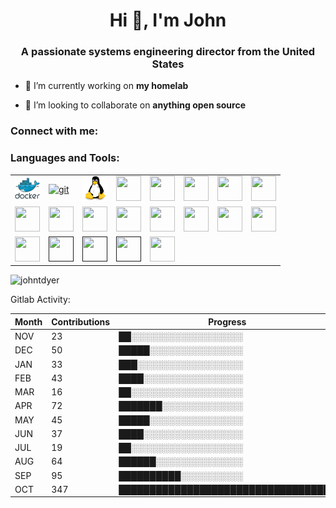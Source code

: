 <h1 align="center">Hi 👋, I'm John</h1>
<h3 align="center">A passionate systems engineering director from the United States</h3>

- 🔭 I’m currently working on **my homelab**

- 👯 I’m looking to collaborate on **anything open source**


<h3 align="left">Connect with me:</h3>
<p align="left">
</p>

<h3 align="left">Languages and Tools:</h3>

<p align="left">

  <table cellspacing="0" cellpadding="0">
    <tr>
    <td>
      <a href="https://www.docker.com/" target="_blank" rel="noreferrer">
        <img src="https://raw.githubusercontent.com/devicons/devicon/master/icons/docker/docker-original-wordmark.svg" alt="docker" width="40" height="40"/>
      </a>
    <td>
      <a href="https://git-scm.com/" target="_blank" rel="noreferrer">
        <img src="https://www.vectorlogo.zone/logos/git-scm/git-scm-icon.svg" alt="git" width="40" height="40"/>
      </a>
    </td>
    <td>
      <a href="https://www.linux.org/" target="_blank" rel="noreferrer">
        <img src="https://raw.githubusercontent.com/devicons/devicon/master/icons/linux/linux-original.svg" alt="linux" width="40" height="40"/>
      </a>
    </td>
    <td>
      <a href="https://github.com" target="_blank" rel="noreferrer">
        <img src="https://cdn.jsdelivr.net/gh/devicons/devicon@latest/icons/githubactions/githubactions-original.svg" width="40" height="40"/>
      </a>
    </td>
    <td>
      <a href="https://gitlab.com" target="_blank" rel="noreferrer">
        <img src="https://cdn.jsdelivr.net/gh/devicons/devicon@latest/icons/gitlab/gitlab-original.svg" width="40" height="40"/>
      </a>
    </td>
    <td>
      <a href="https://go-lang.com" target="_blank" rel="noreferrer">
        <img src="https://cdn.jsdelivr.net/gh/devicons/devicon@latest/icons/go/go-original.svg" width="40" height="40"/>
      </a>
    </td>
    <td>
      <a href="https://ubuntu.com" target="_blank" rel="noreferrer">
        <img src="https://cdn.jsdelivr.net/gh/devicons/devicon@latest/icons/ubuntu/ubuntu-original.svg" width="40" height="40"/>
      </a>
    </td>
    <td>
      <a href="https://github.com" target="_blank" rel="noreferrer">
        <img src="https://cdn.jsdelivr.net/gh/devicons/devicon@latest/icons/github/github-original-wordmark.svg" width="40" height="40"/>
      </a>
    </td>
    </tr>
    <tr>
    <td>
      <a href="https://www.terraform.io/" target="_blank" rel="noreferrer">
        <img src="https://cdn.jsdelivr.net/gh/devicons/devicon@latest/icons/terraform/terraform-original-wordmark.svg" width="40" height="40"/>
      </a>
    </td>
    <td>
      <a href="https://www.ansible.com/" target="_blank" rel="noreferrer">
        <img src="https://cdn.jsdelivr.net/gh/devicons/devicon@latest/icons/ansible/ansible-original-wordmark.svg" width="40" height="40"/>
      </a>
    </td>
    <td>
      <a href="https://www.ansible.com/" target="_blank" rel="noreferrer">
        <img src="https://cdn.jsdelivr.net/gh/devicons/devicon@latest/icons/amazonwebservices/amazonwebservices-plain-wordmark.svg" width="40" height="40"/>
      <a>
    </td>
    <td>
      <a href="https://aws.amazon.com/" target="_blank" rel="noreferrer">
        <img src="https://cdn.jsdelivr.net/gh/devicons/devicon@latest/icons/python/python-original-wordmark.svg" width="40" height="40"/>
      </a>
    </td>
    <td>
      <a href="https://influxdb.com/" target="_blank" rel="noreferrer">
        <img src="https://cdn.jsdelivr.net/gh/devicons/devicon@latest/icons/influxdb/influxdb-original-wordmark.svg" width="40" height="40"/>
      </a>
    </td>
    <td>
      <a href="https://cloud.google.com" target="_blank" rel="noreferrer">
        <img src="https://cdn.jsdelivr.net/gh/devicons/devicon@latest/icons/googlecloud/googlecloud-original-wordmark.svg" width="40" height="40"/>
      </a>
    </td>
    <td>
      <a href="https://www.consul.io/" target="_blank" rel="noreferrer">
        <img src="https://cdn.jsdelivr.net/gh/devicons/devicon@latest/icons/consul/consul-original-wordmark.svg" width="40" height="40"/>
      </a>
    </td>
    <td>
      <a href="https://grafana.com" target="_blank" rel="noreferrer">
        <img src="https://cdn.jsdelivr.net/gh/devicons/devicon@latest/icons/grafana/grafana-original-wordmark.svg" width="40" height="40"/>
      </a>
    </td>
    </tr>
    <tr>
      <td>
        <a href="https://kubernetes.io/" target="_blank" rel="noreferrer">
          <img src="https://cdn.jsdelivr.net/gh/devicons/devicon@latest/icons/kubernetes/kubernetes-original.svg" width="40" height="40"/>
        </a>
      </td>
      <td>
        <a href="" target="_blank" rel="noreferrer">
          <img src="https://cdn.jsdelivr.net/gh/devicons/devicon@latest/icons/postgresql/postgresql-original-wordmark.svg" width="40" height="40"/>
        </a>
      </td>
      <td>
        <a href="" target="_blank" rel="noreferrer">
          <img src="https://cdn.jsdelivr.net/gh/devicons/devicon@latest/icons/linux/linux-original.svg" width="40" height="40"/>
        </a>
      </td>
      <td>
        <a href="" target="_blank" rel="noreferrer">
          <img src="https://cdn.jsdelivr.net/gh/devicons/devicon@latest/icons/lua/lua-original.svg" width="40" height="40"/>
        </a>
      </td>
      <td>
        <a href="https://code.visualstudio.com/" target="_blank" rel="noreferrer">
          <img src="https://cdn.jsdelivr.net/gh/devicons/devicon@latest/icons/vscode/vscode-original-wordmark.svg" width="40" height="40"/>
        </a>
      </td>
    </tr>
  </table>
</p>

<p>
  <img align="left" src="https://github-readme-stats.vercel.app/api/top-langs?username=johntdyer&show_icons=true&locale=en&layout=compact" alt="johntdyer" />
</p>
</br>
<!-- <p> -->
  <!-- <img align="left" src="https://dyer-gitlab-readme-stats-kq71m8u0f-johntdyers-projects.vercel.app/api?username=john.t.dyer&show_icons=true&theme=dark" alt="johntdyer" /> -->
<!-- </p> -->
<p align="left">

Gitlab Activity:<br/>
<!--START_SECTION:emo-gitlab-->
| Month | Contributions | Progress | 
|-------|---------------|---------------------------|
|NOV|23 |██░░░░░░░░░░░░░░░░░░|
|DEC|50 |█████░░░░░░░░░░░░░░░|
|JAN|33 |███░░░░░░░░░░░░░░░░░|
|FEB|43 |████░░░░░░░░░░░░░░░░|
|MAR|16 |██░░░░░░░░░░░░░░░░░░|
|APR|72 |███████░░░░░░░░░░░░░|
|MAY|45 |█████░░░░░░░░░░░░░░░|
|JUN|37 |████░░░░░░░░░░░░░░░░|
|JUL|19 |██░░░░░░░░░░░░░░░░░░|
|AUG|64 |██████░░░░░░░░░░░░░░|
|SEP|95 |██████████░░░░░░░░░░|
|OCT|347|███████████████████████████████████|

<!--END_SECTION:emo-gitlab-->
</p>